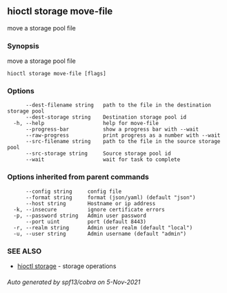 ## hioctl storage move-file

move a storage pool file

### Synopsis

move a storage pool file

```
hioctl storage move-file [flags]
```

### Options

```
      --dest-filename string   path to the file in the destination storage pool
      --dest-storage string    Destination storage pool id
  -h, --help                   help for move-file
      --progress-bar           show a progress bar with --wait
      --raw-progress           print progress as a number with --wait
      --src-filename string    path to the file in the source storage pool
      --src-storage string     Source storage pool id
      --wait                   wait for task to complete
```

### Options inherited from parent commands

```
      --config string     config file
      --format string     format (json/yaml) (default "json")
      --host string       Hostname or ip address
  -k, --insecure          ignore certificate errors
  -p, --password string   Admin user password
      --port uint         port (default 8443)
  -r, --realm string      Admin user realm (default "local")
  -u, --user string       Admin username (default "admin")
```

### SEE ALSO

* [hioctl storage](hioctl_storage.md)	 - storage operations

###### Auto generated by spf13/cobra on 5-Nov-2021
